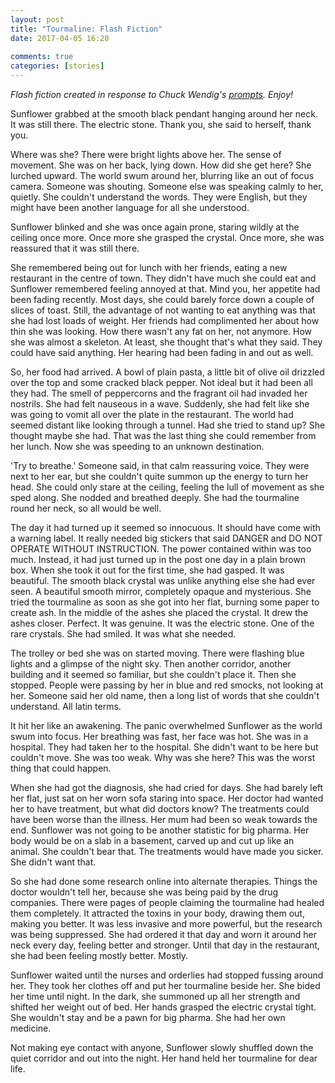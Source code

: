 ```yaml
---  
layout: post  
title: "Tourmaline: Flash Fiction"
date: 2017-04-05 16:20  
  
comments: true  
categories: [stories]  
---  
```

*Flash fiction created in response to Chuck Wendig's <a href="http://terribleminds.com/ramble/2017/03/31/flash-fiction-challenge-one-word-titles/">prompts</a>. Enjoy!*  

Sunflower grabbed at the smooth black pendant hanging around her neck. It was still there. The electric stone. Thank you, she said to herself, thank you.  

Where was she? There were bright lights above her. The sense of movement. She was on her back, lying down. How did she get here? She lurched upward. The world swum around her, blurring like an out of focus camera. Someone was shouting. Someone else was speaking calmly to her, quietly. She couldn't understand the words. They were English, but they might have been another language for all she understood.  

<!--more-->  

Sunflower blinked and she was once again prone, staring wildly at the ceiling once more. Once more she grasped the crystal. Once more, she was reassured that it was still there.  

She remembered being out for lunch with her friends, eating a new restaurant in the centre of town. They didn't have much she could eat and Sunflower remembered feeling annoyed at that. Mind you, her appetite had been fading recently. Most days, she could barely force down a couple of slices of toast. Still, the advantage of not wanting to eat anything was that she had lost loads of weight. Her friends had complimented her about how thin she was looking. How there wasn't any fat on her, not anymore. How she was almost a skeleton. At least, she thought that's what they said. They could have said anything. Her hearing had been fading in and out as well.  

So, her food had arrived. A bowl of plain pasta, a little bit of olive oil drizzled over the top and some cracked black pepper. Not ideal but it had been all they had. The smell of peppercorns and the fragrant oil had invaded her nostrils. She had felt nauseous in a wave. Suddenly, she had felt like she was going to vomit all over the plate in the restaurant. The world had seemed distant like looking through a tunnel. Had she tried to stand up? She thought maybe she had. That was the last thing she could remember from her lunch. Now she was speeding to an unknown destination.  

'Try to breathe.' Someone said, in that calm reassuring voice. They were next to her ear, but she couldn't quite summon up the energy to turn her head. She could only stare at the ceiling, feeling the lull of movement as she sped along. She nodded and breathed deeply. She had the tourmaline round her neck, so all would be well.  

The day it had turned up it seemed so innocuous. It should have come with a warning label. It really needed big stickers that said DANGER and DO NOT OPERATE WITHOUT INSTRUCTION. The power contained within was too much. Instead, it had just turned up in the post one day in a plain brown box. When she took it out for the first time, she had gasped. It was beautiful. The smooth black crystal was unlike anything else she had ever seen. A beautiful smooth mirror, completely opaque and mysterious. She tried the tourmaline as soon as she got into her flat, burning some paper to create ash. In the middle of the ashes she placed the crystal. It drew the ashes closer. Perfect. It was genuine. It was the electric stone. One of the rare crystals. She had smiled. It was what she needed.  

The trolley or bed she was on started moving. There were flashing blue lights and a glimpse of the night sky. Then another corridor, another building and it seemed so familiar, but she couldn't place it. Then she stopped. People were passing by her in blue and red smocks, not looking at her. Someone said her old name, then a long list of words that she couldn't understand. All latin terms.  

It hit her like an awakening. The panic overwhelmed Sunflower as the world swum into focus. Her breathing was fast, her face was hot. She was in a hospital. They had taken her to the hospital. She didn't want to be here but couldn't move. She was too weak. Why was she here? This was the worst thing that could happen.  

When she had got the diagnosis, she had cried for days. She had barely left her flat, just sat on her worn sofa staring into space. Her doctor had wanted her to have treatment, but what did doctors know? The treatments could have been worse than the illness. Her mum had been so weak towards the end. Sunflower was not going to be another statistic for big pharma. Her body would be on a slab in a basement, carved up and cut up like an animal. She couldn't bear that. The treatments would have made you sicker. She didn't want that.  

So she had done some research online into alternate therapies. Things the doctor wouldn't tell her, because she was being paid by the drug companies. There were pages of people claiming the tourmaline had healed them completely. It attracted the toxins in your body, drawing them out, making you better. It was less invasive and more powerful, but the research was being suppressed. She had ordered it that day and worn it around her neck every day, feeling better and stronger. Until that day in the restaurant, she had been feeling mostly better. Mostly.  

Sunflower waited until the nurses and orderlies had stopped fussing around her. They took her clothes off and put her tourmaline beside her. She bided her time until night. In the dark, she summoned up all her strength and shifted her weight out of bed. Her hands grasped the electric crystal tight. She wouldn't stay and be a pawn for big pharma. She had her own medicine.  

Not making eye contact with anyone, Sunflower slowly shuffled down the quiet corridor and out into the night. Her hand held her tourmaline for dear life.  
